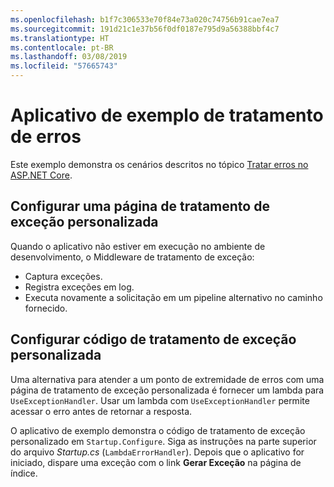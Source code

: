 ```yaml
---
ms.openlocfilehash: b1f7c306533e70f84e73a020c74756b91cae7ea7
ms.sourcegitcommit: 191d21c1e37b56f0df0187e795d9a56388bbf4c7
ms.translationtype: HT
ms.contentlocale: pt-BR
ms.lasthandoff: 03/08/2019
ms.locfileid: "57665743"
---
```

# <a name="error-handling-sample-application"></a>Aplicativo de exemplo de tratamento de erros

Este exemplo demonstra os cenários descritos no tópico [Tratar erros no ASP.NET Core](https://docs.microsoft.com/aspnet/core/fundamentals/error-handling).

## <a name="configure-a-custom-exception-handling-page"></a>Configurar uma página de tratamento de exceção personalizada

Quando o aplicativo não estiver em execução no ambiente de desenvolvimento, o Middleware de tratamento de exceção:

* Captura exceções.
* Registra exceções em log.
* Executa novamente a solicitação em um pipeline alternativo no caminho fornecido.

## <a name="configure-custom-exception-handling-code"></a>Configurar código de tratamento de exceção personalizada

Uma alternativa para atender a um ponto de extremidade de erros com uma página de tratamento de exceção personalizada é fornecer um lambda para `UseExceptionHandler`. Usar um lambda com `UseExceptionHandler` permite acessar o erro antes de retornar a resposta.

O aplicativo de exemplo demonstra o código de tratamento de exceção personalizado em `Startup.Configure`. Siga as instruções na parte superior do arquivo *Startup.cs* (`LambdaErrorHandler`). Depois que o aplicativo for iniciado, dispare uma exceção com o link **Gerar Exceção** na página de índice.
